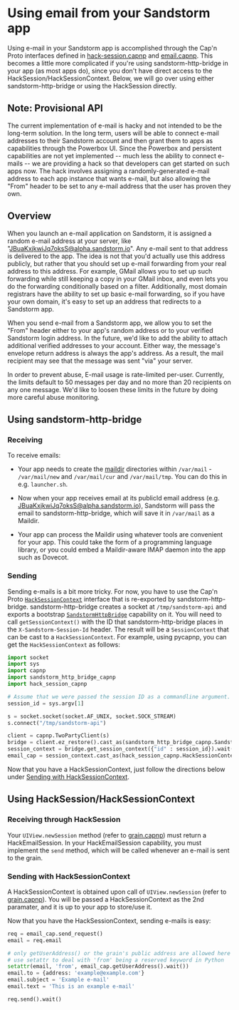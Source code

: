 # Using email from your Sandstorm app

Using e-mail in your Sandstorm app is accomplished through the Cap'n
Proto interfaces defined in
[hack-session.capnp](https://github.com/sandstorm-io/sandstorm/blob/master/src/sandstorm/hack-session.capnp)
and
[email.capnp](https://github.com/sandstorm-io/sandstorm/blob/master/src/sandstorm/email.capnp). This
becomes a little more complicated if you're using
sandstorm-http-bridge in your app (as most apps do), since you don't
have direct access to the HackSession/HackSessionContext. Below, we
will go over using either sandstorm-http-bridge or using the
HackSession directly.

## Note: Provisional API

The current implementation of e-mail is hacky and not intended to be
the long-term solution. In the long term, users will be able to
connect e-mail addresses to their Sandstorm account and then grant
them to apps as capabilities through the Powerbox UI. Since the
Powerbox and persistent capabilities are not yet implemented -- much
less the ability to connect e-mails -- we are providing a hack so that
developers can get started on such apps now. The hack involves
assigning a randomly-generated e-mail address to each app instance
that wants e-mail, but also allowing the "From" header to be set to
any e-mail address that the user has proven they own.

## Overview

When you launch an e-mail application on Sandstorm, it is assigned a
random e-mail address at your server, like
"JBuaKxjkwiJq7oksS@alpha.sandstorm.io". Any e-mail sent to that
address is delivered to the app. The idea is not that you'd actually
use this address publicly, but rather that you should set up e-mail
forwarding from your real address to this address. For example, GMail
allows you to set up such forwarding while still keeping a copy in
your GMail inbox, and even lets you do the forwarding conditionally
based on a filter.  Additionally, most domain registrars have the
ability to set up basic e-mail forwarding, so if you have your own
domain, it's easy to set up an address that redirects to a Sandstorm
app.

When you send e-mail from a Sandstorm app, we allow you to set the
"From" header either to your app's random address or to your verified
Sandstorm login address. In the future, we'd like to add the ability
to attach additional verified addresses to your account. Either way,
the message's envelope return address is always the app's address. As
a result, the mail recipient may see that the message was sent "via"
your server.

In order to prevent abuse, E-mail usage is rate-limited
per-user. Currently, the limits default to 50 messages per day and no
more than 20 recipients on any one message. We'd like to loosen these
limits in the future by doing more careful abuse monitoring.

## Using sandstorm-http-bridge

### Receiving

To receive emails:

- Your app needs to create the [maildir](https://en.wikipedia.org/wiki/Maildir) directories within
  `/var/mail` - `/var/mail/new` and `/var/mail/cur` and `/var/mail/tmp`. You can do this in e.g.
  `launcher.sh`.

- Now when your app receives email at its publicId email address
  (e.g. JBuaKxjkwiJq7oksS@alpha.sandstorm.io), Sandstorm will pass the email to
  sandstorm-http-bridge, which will save it in `/var/mail` as a Maildir.

- Your app can process the Maildir using whatever tools are convenient for your app. This could take
  the form of a programming language library, or you could embed a Maildir-aware IMAP daemon into
  the app such as Dovecot.

### Sending

Sending e-mails is a bit more tricky. For now, you have to use the
Cap'n Proto
[`HackSessionContext`](https://github.com/sandstorm-io/sandstorm/blob/master/src/sandstorm/hack-session.capnp)
interface that is re-exported by
sandstorm-http-bridge. sandstorm-http-bridge creates a socket at
`/tmp/sandstorm-api` and exports a bootstrap
[`SandstormHttpBridge`](https://github.com/sandstorm-io/sandstorm/blob/master/src/sandstorm/sandstorm-http-bridge.capnp)
capability on it. You will need to call `getSessionContext()` with the
ID that sandstorm-http-bridge places in the `X-Sandstorm-Session-Id`
header. The result will be a `SessionContext` that can be cast to a
`HackSessionContext`. For example, using pycapnp, you can get the
`HackSessionContext` as follows:

```python
import socket
import sys
import capnp
import sandstorm_http_bridge_capnp
import hack_session_capnp

# Assume that we were passed the session ID as a commandline argument.
session_id = sys.argv[1]

s = socket.socket(socket.AF_UNIX, socket.SOCK_STREAM)
s.connect("/tmp/sandstorm-api")

client = capnp.TwoPartyClient(s)
bridge = client.ez_restore().cast_as(sandstorm_http_bridge_capnp.SandstormHttpBridge)
session_context = bridge.get_session_context({"id" : session_id}).wait().context
email_cap = session_context.cast_as(hack_session_capnp.HackSessionContext)
```

Now that you have a HackSessionContext, just follow the directions
below under [Sending with
HackSessionContext](#sending-with-hacksessioncontext).

## Using HackSession/HackSessionContext

### Receiving through HackSession

Your `UIView.newSession` method (refer to
[grain.capnp](https://github.com/sandstorm-io/sandstorm/blob/master/src/sandstorm/grain.capnp)) must return a
HackEmailSession. In your HackEmailSession capability, you must
implement the `send` method, which will be called whenever an e-mail
is sent to the grain.

### Sending with HackSessionContext

A HackSessionContext is obtained upon call of `UIView.newSession`
(refer to
[grain.capnp](https://github.com/sandstorm-io/sandstorm/blob/master/src/sandstorm/grain.capnp)). You will be
passed a HackSessionContext as the 2nd paramater, and it is up to your
app to store/use it.

Now that you have the HackSessionContext, sending e-mails is easy:

```python
req = email_cap.send_request()
email = req.email

# only getUserAddress() or the grain's public address are allowed here
# use setattr to deal with 'from' being a reserved keyword in Python
setattr(email, 'from', email_cap.getUserAddress().wait())
email.to = {address: 'example@example.com'}
email.subject = 'Example e-mail'
email.text = 'This is an example e-mail'

req.send().wait()
```
